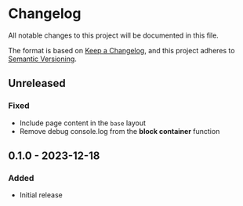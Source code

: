 # Changelog

All notable changes to this project will be documented in this file.

The format is based on [Keep a Changelog](https://keepachangelog.com/en/1.0.0/),
and this project adheres to [Semantic Versioning](https://semver.org/spec/v2.0.0.html).

## Unreleased

### Fixed

* Include page content in the `base` layout
* Remove debug console.log from the **block container** function

## 0.1.0 - 2023-12-18

### Added

* Initial release
